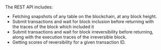 The REST API includes:

* Fetching snapshots of any table on the blockchain, at any block height.
* Submit transactions and wait for block inclusion before returning
  with the traces of the block which included it
* Submit transactions and wait for block irreversibility before
  returning, along with the execution traces of the irreversible
  block.
* Getting scores of reversibility for a given transaction ID.
